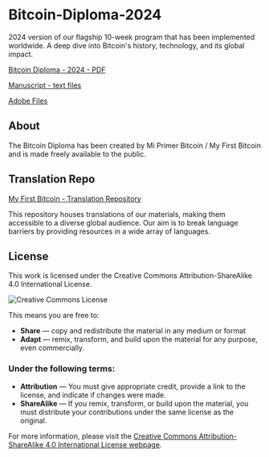 # Bitcoin-Diploma-2024

2024 version of our flagship 10-week program that has been implemented worldwide. A deep dive into Bitcoin's history, technology, and its global impact.

[Bitcoin Diploma - 2024 - PDF](https://github.com/MyFirstBitcoin/Bitcoin-Diploma---2024/blob/main/Bitcoin%20Diploma%20-%202024%20-%20PDF.pdf) 

[Manuscript - text files](https://github.com/MyFirstBitcoin/Bitcoin-Diploma-2024/tree/main/Manuscript)

[Adobe Files](https://github.com/MyFirstBitcoin/Bitcoin-Diploma-2024/tree/main/Adobe%20Files)


## About

The Bitcoin Diploma has been created by Mi Primer Bitcoin / My First Bitcoin and is made freely available to the public.

## Translation Repo

[My First Bitcoin - Translation Repository](https://github.com/MyFirstBitcoin/Translation) 

This repository houses translations of our materials, making them accessible to a diverse global audience. Our aim is to break language barriers by providing resources in a wide array of languages. 

## License

This work is licensed under the Creative Commons Attribution-ShareAlike 4.0 International License.

![Creative Commons License](https://i.creativecommons.org/l/by-sa/4.0/88x31.png)

This means you are free to:

- **Share** — copy and redistribute the material in any medium or format
- **Adapt** — remix, transform, and build upon the material for any purpose, even commercially.

### Under the following terms:

- **Attribution** — You must give appropriate credit, provide a link to the license, and indicate if changes were made.
- **ShareAlike** — If you remix, transform, or build upon the material, you must distribute your contributions under the same license as the original.

For more information, please visit the [Creative Commons Attribution-ShareAlike 4.0 International License webpage](http://creativecommons.org/licenses/by-sa/4.0/).
